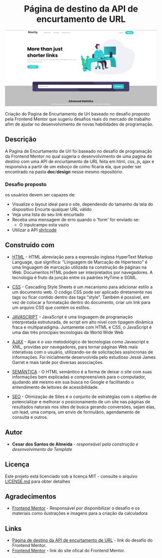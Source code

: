 <h1 align="center"> Página de destino da API de encurtamento de URL </h1>

<p align="center">
    <img src="doc/demonstração.png" alt="imagem-site" width="600" height="auto">
</p>


Criação do Pagina de Encurtamento de Url baseado no desafio proposto pela Frontend Mentor que sugeriu desafios reais do mercado de trabalho afim de ajudar no desenvolvimento de novas habilidades de programação.

## Descrição

 A Pagina de Encurtamento de Url foi baseado no desafio de programação da Frontend Mentor no qual sugeria o desenvolvimento de uma pagina de destino com uma API de encurtamento de URL feita em html, css, js, ajax e responsiva a partir de um esboço de como ficaria ela, que poder ser encontrado na pasta __doc__/__design__  nesse mesmo repositório. 


### Desafio proposto

os usuários devem ser capazes de:

* Visualize o layout ideal para o site, dependendo do tamanho da tela do dispositivo
Encurte qualquer URL válido
* Veja uma lista do seu link encurtado
* Receba uma mensagem de erro quando o 'form' for enviado se:
  * O inputcampo esta vazio
* Utilizar a API [shrtcode ](https://shrtco.de/)
 

## Construído com

* [HTML](https://www.w3schools.com/html/) - HTML abreviação para a expressão inglesa HyperText Markup Language, que significa: "Linguagem de Marcação de Hipertexto" é uma linguagem de marcação utilizada na construção de páginas na Web. Documentos HTML podem ser interpretados por navegadores. A tecnologia é fruto da junção entre os padrões HyTime e SGML.

* [CSS](https://www.w3schools.com/css/default.asp) - Cascading Style Sheets é um mecanismo para adicionar estilo a um documento web. O código CSS pode ser aplicado diretamente nas tags ou ficar contido dentro das tags "style". Também é possível, em vez de colocar a formatação dentro do documento, criar um link para um arquivo CSS que contém os estilos.

* [JAVASCRIPT](https://developer.mozilla.org/pt-BR/docs/Glossary/Semantics) - JavaScript é uma linguagem de programação interpretada estruturada, de script em alto nível com tipagem dinâmica fraca e multiparadigma. Juntamente com HTML e CSS, o JavaScript é uma das três principais tecnologias da World Wide Web

* [AJAX](https://www.w3schools.com/js/js_ajax_intro.asp) - Ajax é o uso metodológico de tecnologias como Javascript e XML, providas por navegadores, para tornar páginas Web mais interativas com o usuário, utilizando-se de solicitações assíncronas de informações. Foi inicialmente desenvolvida pelo estudioso Jessé James Garret e mais tarde por diversas associações.

* [SEMÂNTICA](https://developer.mozilla.org/pt-BR/docs/Web/JavaScript) - O HTML semântico é a forma de deixar o site com suas informações bem explicadas e compreensíveis para o computador, ajudando até mesmo em sua busca no Google e facilitando o entendimento de leitores de acessibilidade.

* [SEO](https://www.w3schools.com/tags/tag_meta.asp) - Otimização de Sites é o conjunto de estratégias com o objetivo de potencializar e melhorar o posicionamento de um site nas páginas de resultados naturais nos sites de busca gerando conversões, sejam elas, um lead, uma compra, um envio de formulário, agendamento de consulta e outros.


## Autor

* **Cesar dos Santos de Almeida** - *responsável pela construção e desenvolvimento da Template*

## Licença
Este projeto está licenciado sob a licença MIT - consulte o arquivo  [LICENSE.md](LICENSE.md) para obter detalhes

## Agradecimentos

* [Frontend Mentor](https://www.frontendmentor.io/) - Responsável por disponibilizar o desafio e os materiais como ilustrações e imagens para a criação da calculadora

## Links
* [Página de destino da API de encurtamento de URL](https://www.frontendmentor.io/challenges/url-shortening-api-landing-page-2ce3ob-G) - link do desafio do Frontend Mentor.
* [Frontend Mentor](https://www.frontendmentor.io/) - link do site ofical do Frontend Mentor.



